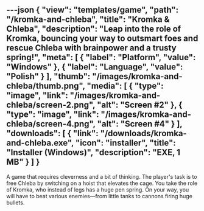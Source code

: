 ---json
{
    "view": "templates/game",
    "path": "/kromka-and-chleba",
    "title": "Kromka & Chleba",
    "description": "Leap into the role of Kromka, bouncing your way to outsmart foes and rescue Chleba with brainpower and a trusty spring!",
    "meta": [
        { "label": "Platform", "value": "Windows" },
        { "label": "Language", "value": "Polish" }
    ],
    "thumb": "/images/kromka-and-chleba/thumb.png",
    "media": [
        {
            "type": "image",
            "link": "/images/kromka-and-chleba/screen-2.png",
            "alt": "Screen #2"
        },
        {
            "type": "image",
            "link": "/images/kromka-and-chleba/screen-4.png",
            "alt": "Screen #4"
        }
    ],
    "downloads": [
        {
            "link": "/downloads/kromka-and-chleba.exe",
            "icon": "installer",
            "title": "Installer (Windows)",
            "description": "EXE, 1 MB"
        }
    ]
}
---

A game that requires cleverness and a bit of thinking. The player's task is to free Chleba by switching on a hoist that elevates the cage. You take the role of Kromka, who instead of legs has a huge pen spring. On your way, you will have to beat various enemies—from little tanks to cannons firing huge bullets.

